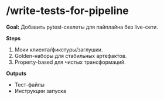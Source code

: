 # /write-tests-for-pipeline
**Goal:** Добавить pytest-скелеты для пайплайна без live-сети.

**Steps**
1) Моки клиента/фикстуры/заглушки.
2) Golden-наборы для стабильных артефактов.
3) Property-based для чистых трансформаций.

**Outputs**
- Тест-файлы
- Инструкции запуска
